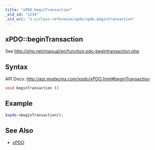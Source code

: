 ```yaml
---
title: "xPDO.beginTransaction"
_old_id: "1234"
_old_uri: "2.x/class-reference/xpdo/xpdo.begintransaction"
---
```


## xPDO::beginTransaction

See <http://php.net/manual/en/function.pdo-begintransaction.php>

## Syntax

API Docs: <http://api.modxcms.com/xpdo/xPDO.html#beginTransaction>

``` php
void beginTransaction ()
```

## Example

``` php
$xpdo->beginTransaction();
```

## See Also

- [xPDO](extending-modx/xpdo "xPDO")